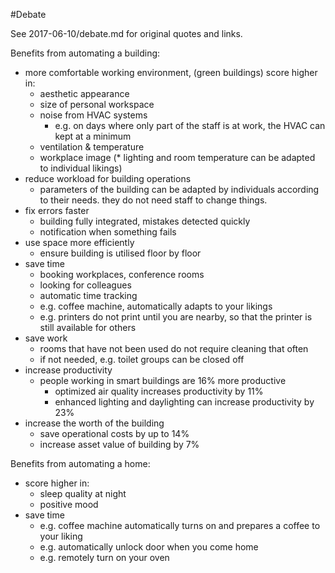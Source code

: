 #Debate

See 2017-06-10/debate.md for original quotes and links.

Benefits from automating a building:
- more comfortable working environment, (green buildings) score higher in:
  * aesthetic appearance
  * size of personal workspace
  * noise from HVAC systems
    + e.g. on days where only part of the staff is at work, the HVAC can kept at a minimum
  * ventilation & temperature
  * workplace image
  (* lighting and room temperature can be adapted to individual likings)
- reduce workload for building operations
  * parameters of the building can be adapted by individuals according to their needs.
  they do not need staff to change things.
- fix errors faster
  * building fully integrated, mistakes detected quickly
  * notification when something fails
- use space more efficiently
  * ensure building is utilised floor by floor
- save time 
  * booking workplaces, conference rooms
  * looking for colleagues
  * automatic time tracking
  * e.g. coffee machine, automatically adapts to your likings
  * e.g. printers do not print until you are nearby, so that the printer is still available for others
- save work
  * rooms that have not been used do not require cleaning that often
  * if not needed, e.g. toilet groups can be closed off 
- increase productivity
  * people working in smart buildings are 16% more productive
    + optimized air quality increases productivity by 11%
    + enhanced lighting and daylighting can increase productivity by 23%
- increase the worth of the building
  * save operational costs by up to 14%
  * increase asset value of building by 7%

Benefits from automating a home:
- score higher in:
  * sleep quality at night
  * positive mood
- save time
  * e.g. coffee machine automatically turns on and prepares a coffee to your liking
  * e.g. automatically unlock door when you come home
  * e.g. remotely turn on your oven
